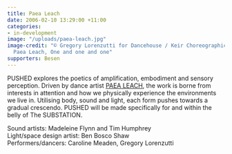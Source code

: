 ```yaml
---
title: Paea Leach
date: 2006-02-10 13:29:00 +11:00
categories:
- in-development
image: "/uploads/paea-leach.jpg"
image-credit: "© Gregory Lorenzutti for Dancehouse / Keir Choreographic Award 2016.
  Paea Leach, One and one and one"
supporters: Besen
---
```


PUSHED explores the poetics of amplification, embodiment and sensory perception. Driven by dance artist [PAEA LEACH](http://www.paealeach.com), the work is borne from interests in attention and how we physically experience the environments we live in. Utilising body, sound and light, each form pushes towards a gradual crescendo. PUSHED will be made specifically for and within the belly of The SUBSTATION. 

Sound artists: Madeleine Flynn and Tim Humphrey<br>
Light/space design artist: Ben Bosco Shaw<br>
Performers/dancers: Caroline Meaden, Gregory Lorenzutti  
